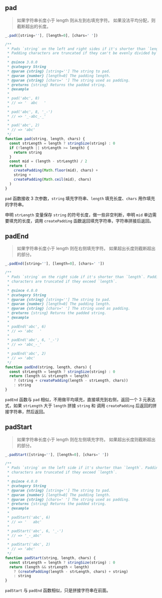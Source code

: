 ## pad

> 如果字符串长度小于 length 则从左到右填充字符。 如果没法平均分配，则截断超出的长度。

```js
_.pad([string=''], [length=0], [chars=' '])
```

```js
/**
 * Pads `string` on the left and right sides if it's shorter than `length`.
 * Padding characters are truncated if they can't be evenly divided by `length`.
 *
 * @since 3.0.0
 * @category String
 * @param {string} [string=''] The string to pad.
 * @param {number} [length=0] The padding length.
 * @param {string} [chars=' '] The string used as padding.
 * @returns {string} Returns the padded string.
 * @example
 *
 * pad('abc', 8)
 * // => '  abc   '
 *
 * pad('abc', 8, '_-')
 * // => '_-abc_-_'
 *
 * pad('abc', 2)
 * // => 'abc'
 */
function pad(string, length, chars) {
  const strLength = length ? stringSize(string) : 0
  if (!length || strLength >= length) {
    return string
  }
  const mid = (length - strLength) / 2
  return (
    createPadding(Math.floor(mid), chars) +
    string +
    createPadding(Math.ceil(mid), chars)
  )
}
```

`pad` 函数接收 3 次参数，`string` 填充字符串、`length` 填充长度、`chars` 用作填充的字符串。

申明 `strLength` 变量保存 `string` 的符号长度，做一些非空判断，申明 `mid` 单边需要填充的长度，调用 `createPadding` 函数返回填充字符串，字符串拼接后返回。


## padEnd

> 如果字符串长度小于 length 则在右侧填充字符。 如果超出长度则截断超出的部分。

```js
_.padEnd([string=''], [length=0], [chars=' '])
```

```js
/**
 * Pads `string` on the right side if it's shorter than `length`. Padding
 * characters are truncated if they exceed `length`.
 *
 * @since 4.0.0
 * @category String
 * @param {string} [string=''] The string to pad.
 * @param {number} [length=0] The padding length.
 * @param {string} [chars=' '] The string used as padding.
 * @returns {string} Returns the padded string.
 * @example
 *
 * padEnd('abc', 6)
 * // => 'abc   '
 *
 * padEnd('abc', 6, '_-')
 * // => 'abc_-_'
 *
 * padEnd('abc', 2)
 * // => 'abc'
 */
function padEnd(string, length, chars) {
  const strLength = length ? stringSize(string) : 0
  return (length && strLength < length)
    ? (string + createPadding(length - strLength, chars))
    : string
}
```

`padEnd` 函数与 `pad` 相似，不用做平均填充，直接填充到右侧，返回一个 3 元表达式，如果 `strLength` 大于 `length` 拼接 `string` 和 调用 `createPadding` 后返回的拼接字符串，然后返回。

## padStart

> 如果字符串长度小于 length 则在左侧填充字符。 如果超出长度则截断超出的部分。

```js
_.padStart([string=''], [length=0], [chars=' '])
```

```js
/**
 * Pads `string` on the left side if it's shorter than `length`. Padding
 * characters are truncated if they exceed `length`.
 *
 * @since 4.0.0
 * @category String
 * @param {string} [string=''] The string to pad.
 * @param {number} [length=0] The padding length.
 * @param {string} [chars=' '] The string used as padding.
 * @returns {string} Returns the padded string.
 * @example
 *
 * padStart('abc', 6)
 * // => '   abc'
 *
 * padStart('abc', 6, '_-')
 * // => '_-_abc'
 *
 * padStart('abc', 2)
 * // => 'abc'
 */
function padStart(string, length, chars) {
  const strLength = length ? stringSize(string) : 0
  return (length && strLength < length)
    ? (createPadding(length - strLength, chars) + string)
    : string
}
```

`padStart` 与 `padEnd` 函数相似，只是拼接字符串在前面。

